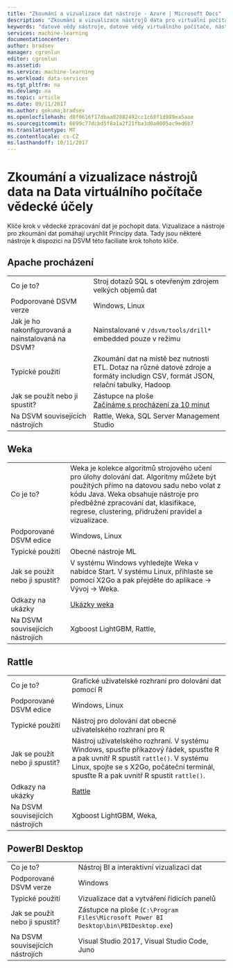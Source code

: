 ```yaml
---
title: "Zkoumání a vizualizace dat nástroje - Azure | Microsoft Docs"
description: "Zkoumání a vizualizace nástrojů data pro virtuální počítač vědecké účely Data."
keywords: "datové vědy nástroje, datové vědy virtuálního počítače, nástroje pro vědecké zpracování dat, vědecké zpracování dat linux"
services: machine-learning
documentationcenter: 
author: bradsev
manager: cgronlun
editor: cgronlun
ms.assetid: 
ms.service: machine-learning
ms.workload: data-services
ms.tgt_pltfrm: na
ms.devlang: na
ms.topic: article
ms.date: 09/11/2017
ms.author: gokuma;bradsev
ms.openlocfilehash: d8f0616f17dbaa02082492cc1c68f1d989ea5aae
ms.sourcegitcommit: 6699c77dcbd5f8a1a2f21fba3d0a0005ac9ed6b7
ms.translationtype: MT
ms.contentlocale: cs-CZ
ms.lasthandoff: 10/11/2017
---
```

# <a name="data-exploration-and-visualization-tools-on-the-data-science-virtual-machine"></a>Zkoumání a vizualizace nástrojů data na Data virtuálního počítače vědecké účely

Klíče krok v vědecké zpracování dat je pochopit data. Vizualizace a nástroje pro zkoumání dat pomáhají urychlit Principy data. Tady jsou některé nástroje k dispozici na DSVM této faciliate krok tohoto klíče. 

## <a name="apache-drill"></a>Apache procházení
|    |           |
| ------------- | ------------- |
| Co je to?   | Stroj dotazů SQL s otevřeným zdrojem velkých objemů dat    |
| Podporované DSVM verze      | Windows, Linux  |
| Jak je ho nakonfigurovaná a nainstalovaná na DSVM?      |  Nainstalované v `/dsvm/tools/drill*` embedded pouze v režimu   |
| Typické použití      |  Zkoumání dat na místě bez nutnosti ETL. Dotaz na různé datové zdroje a formáty includign CSV, formát JSON, relační tabulky, Hadoop     |
| Jak se použít nebo ji spustit?      | Zástupce na ploše  <br/> [Začínáme s procházení za 10 minut](https://drill.apache.org/docs/drill-in-10-minutes/)  |
| Na DSVM souvisejících nástrojích      |   Rattle, Weka, SQL Server Management Studio      |

## <a name="weka"></a>Weka
|    |           |
| ------------- | ------------- |
| Co je to?   |  Weka je kolekce algoritmů strojového učení pro úlohy dolování dat. Algoritmy můžete být použitých přímo na datovou sadu nebo volat z kódu Java. Weka obsahuje nástroje pro předběžné zpracování dat, klasifikace, regrese, clustering, přidružení pravidel a vizualizace. |
| Podporované DSVM edice     | Windows, Linux     |
| Typické použití      | Obecné nástroje ML     |
| Jak se použít nebo ji spustit?      | V systému Windows vyhledejte Weka v nabídce Start. V systému Linux, přihlaste se pomocí X2Go a pak přejděte do aplikace -> Vývoj -> Weka. |
| Odkazy na ukázky      | [Ukázky weka](http://www.cs.waikato.ac.nz/ml/weka/documentation.html) |
| Na DSVM souvisejících nástrojích      |Xgboost LightGBM, Rattle,   |

## <a name="rattle"></a>Rattle
|    |           |
| ------------- | ------------- |
| Co je to?   |   Grafické uživatelské rozhraní pro dolování dat pomocí R   |
| Podporované DSVM edice     | Windows, Linux     |
| Typické použití      | Nástroj pro dolování dat obecné uživatelského rozhraní pro R    |
| Jak se použít nebo ji spustit?      | Nástroj uživatelského rozhraní. V systému Windows, spusťte příkazový řádek, spusťte R a pak uvnitř R spustit `rattle()`. V systému Linux, spojte se s X2Go, počáteční terminál, spusťte R a pak uvnitř R spustit `rattle()`. |
| Odkazy na ukázky      | [Rattle](https://togaware.com/onepager/) |
| Na DSVM souvisejících nástrojích      |Xgboost LightGBM, Weka,   |

## <a name="powerbi-desktop"></a>PowerBI Desktop 
|    |           |
| ------------- | ------------- |
| Co je to?   | Nástroj BI a interaktivní vizualizaci dat    |
| Podporované DSVM verze      | Windows  |
| Typické použití      |  Vizualizace dat a vytváření řídicích panelů   |
| Jak se použít nebo ji spustit?      | Zástupce na ploše (`C:\Program Files\Microsoft Power BI Desktop\bin\PBIDesktop.exe`)      |
| Na DSVM souvisejících nástrojích      |   Visual Studio 2017, Visual Studio Code, Juno      |

